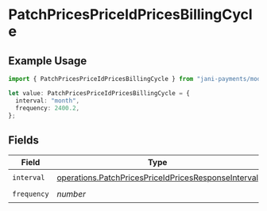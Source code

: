# PatchPricesPriceIdPricesBillingCycle

## Example Usage

```typescript
import { PatchPricesPriceIdPricesBillingCycle } from "jani-payments/models/operations";

let value: PatchPricesPriceIdPricesBillingCycle = {
  interval: "month",
  frequency: 2400.2,
};
```

## Fields

| Field                                                                                                                      | Type                                                                                                                       | Required                                                                                                                   | Description                                                                                                                |
| -------------------------------------------------------------------------------------------------------------------------- | -------------------------------------------------------------------------------------------------------------------------- | -------------------------------------------------------------------------------------------------------------------------- | -------------------------------------------------------------------------------------------------------------------------- |
| `interval`                                                                                                                 | [operations.PatchPricesPriceIdPricesResponseInterval](../../models/operations/patchpricespriceidpricesresponseinterval.md) | :heavy_check_mark:                                                                                                         | N/A                                                                                                                        |
| `frequency`                                                                                                                | *number*                                                                                                                   | :heavy_check_mark:                                                                                                         | N/A                                                                                                                        |